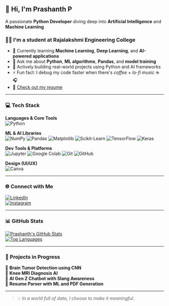 ## 👋 Hi, I'm Prashanth P  
A passionate **Python Developer** diving deep into **Artificial Intelligence** and **Machine Learning**

### 👨‍🎓 I'm a student at Rajalakshmi Engineering College  
- 🔭 Currently learning **Machine Learning**, **Deep Learning**, and **AI-powered applications**  
- 💬 Ask me about **Python**, **ML algorithms**, **Pandas**, and **model training**  
- 🌱 Actively building real-world projects using Python and AI frameworks  
- ⚡ Fun fact: I debug my code faster when there's *coffee + lo-fi music* ☕🎧  
- 📄 [Check out my resume](#) <!-- Replace this with a public resume link -->

---

### 💻 Tech Stack  
**Languages & Core Tools**  
![Python](https://img.shields.io/badge/Python-3776AB?style=flat&logo=python&logoColor=white)  

**ML & AI Libraries**  
![NumPy](https://img.shields.io/badge/NumPy-013243?style=flat&logo=numpy&logoColor=white)  ![Pandas](https://img.shields.io/badge/Pandas-150458?style=flat&logo=pandas&logoColor=white)  ![Matplotlib](https://img.shields.io/badge/Matplotlib-ffffff?style=flat&logo=matplotlib&logoColor=black)    ![Scikit-Learn](https://img.shields.io/badge/Scikit--Learn-F7931E?style=flat&logo=scikit-learn&logoColor=white)  ![TensorFlow](https://img.shields.io/badge/TensorFlow-FF6F00?style=flat&logo=tensorflow&logoColor=white)  ![Keras](https://img.shields.io/badge/Keras-D00000?style=flat&logo=keras&logoColor=white)

**Dev Tools & Platforms**  
![Jupyter](https://img.shields.io/badge/Jupyter-F37626?style=flat&logo=jupyter&logoColor=white)  ![Google Colab](https://img.shields.io/badge/Colab-F9AB00?style=flat&logo=googlecolab&logoColor=white)  ![Git](https://img.shields.io/badge/Git-F05032?style=flat&logo=git&logoColor=white)  ![GitHub](https://img.shields.io/badge/GitHub-181717?style=flat&logo=github&logoColor=white)

**Design (UI/UX)**  
![Canva](https://img.shields.io/badge/Canva-00C4CC?style=flat&logo=canva&logoColor=white)

---

### 🌐 Connect with Me  
[![LinkedIn](https://img.shields.io/badge/LinkedIn-blue?style=flat&logo=linkedin)](https://www.linkedin.com/in/your-link)  
[![Instagram](https://img.shields.io/badge/Instagram-pink?style=flat&logo=instagram)](https://www.instagram.com/your-link)

---

### 📊 GitHub Stats  
[![Prashanth's GitHub Stats](https://github-readme-stats.vercel.app/api?username=your-github-username&show_icons=true&theme=radical)](https://github.com/your-github-username)  
[![Top Languages](https://github-readme-stats.vercel.app/api/top-langs/?username=your-github-username&layout=compact)](https://github.com/your-github-username)

---

### 🧠 Projects in Progress  
📌 **Brain Tumor Detection using CNN**  
📌 **Knee MRI Diagnosis AI**  
📌 **AI Gen Z Chatbot with Slang Awareness**  
📌 **Resume Parser with ML and PDF Generation**

---

> 💡 *In a world full of data, I choose to make it meaningful.*  
